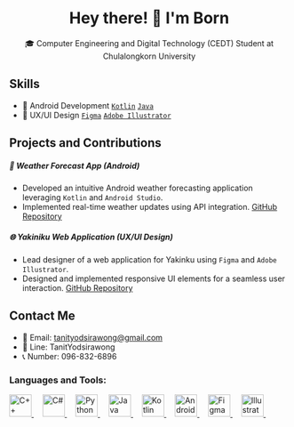 <div align="center">

# Hey there! 👋 I'm Born

🎓 Computer Engineering and Digital Technology (CEDT) Student at Chulalongkorn University

</div>

## Skills

- 📱 Android Development <a href="https://kotlinlang.org">`Kotlin`</a> <a href="https://dev.java">`Java`</a>
- 🎨 UX/UI Design <a href="https://www.figma.com">`Figma`</a> <a href="https://www.adobe.com/products/illustrator.html">`Adobe Illustrator`</a>

## Projects and Contributions

##### 📱 Weather Forecast App (Android)

- Developed an intuitive Android weather forecasting application leveraging `Kotlin` and `Android Studio`.
- Implemented real-time weather updates using API integration.
  [GitHub Repository](https://github.com/XunFlowerrr/Weather-Forecast)

##### 🌐 Yakiniku Web Application (UX/UI Design)

- Lead designer of a web application for Yakinku using `Figma` and `Adobe Illustrator`.
- Designed and implemented responsive UI elements for a seamless user interaction.
  [GitHub Repository](https://github.com/Taihenc/YAKINIKU)

## Contact Me

- 📧 Email: tanityodsirawong@gmail.com
- 📱 Line: TanitYodsirawong
- 📞 Number: 096-832-6896

<h3 align="left">Languages and Tools:</h3>
<p align="left">
    <a href="https://isocpp.org" target="_blank" rel="noreferrer">
        <img src="https://upload.wikimedia.org/wikipedia/commons/1/18/ISO_C%2B%2B_Logo.svg" alt="C++" width="40" height="40"/>
    </a>&nbsp;&nbsp;&nbsp;
    <a href="https://learn.microsoft.com/en-us/dotnet/csharp/tour-of-csharp/" target="_blank" rel="noreferrer">
        <img src="https://upload.wikimedia.org/wikipedia/commons/b/bd/Logo_C_sharp.svg" alt="C#" width="40" height="40"/>
    </a>&nbsp;&nbsp;&nbsp;
    <a href="https://www.python.org" target="_blank" rel="noreferrer">
        <img src="https://www.vectorlogo.zone/logos/python/python-icon.svg" alt="Python" width="40" height="40"/>
    </a>&nbsp;&nbsp;&nbsp;
    <a href="https://dev.java" target="_blank" rel="noreferrer">
        <img src="https://www.vectorlogo.zone/logos/java/java-icon.svg" alt="Java" width="40" height="40"/>
    </a>&nbsp;&nbsp;&nbsp;
    <a href="https://kotlinlang.org" target="_blank" rel="noreferrer">
        <img src="https://www.vectorlogo.zone/logos/kotlinlang/kotlinlang-icon.svg" alt="Kotlin" width="40" height="40"/>
    </a>&nbsp;&nbsp;&nbsp;
    <a href="https://developer.android.com" target="_blank" rel="noreferrer">
        <img src="https://upload.wikimedia.org/wikipedia/commons/9/95/Android_Studio_Icon_3.6.svg" alt="Android Studio" width="40" height="40"/>
    </a>&nbsp;&nbsp;&nbsp;
    <a href="https://www.figma.com" target="_blank" rel="noreferrer">
        <img src="https://www.vectorlogo.zone/logos/figma/figma-icon.svg" alt="Figma" width="40" height="40"/>
    </a>&nbsp;&nbsp;&nbsp;
    <a href="https://www.adobe.com/products/illustrator.html" target="_blank" rel="noreferrer">
        <img src="https://upload.wikimedia.org/wikipedia/commons/f/fb/Adobe_Illustrator_CC_icon.svg" alt="Illustrator" width="40" height="40"/>
    </a>&nbsp;&nbsp;&nbsp;
</p>
